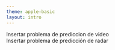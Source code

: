 ```yaml
---
theme: apple-basic
layout: intro
---
```

<BarTop title="Arquitecturas de red neuronal - Transformer" />

<div class="grid grid-cols-2 gap-x-4">
  <div>
  Insertar problema de prediccion de video
  </div>
  <div>
  Insertar problema de predicción de radar
  </div>
</div>


<BarBottom />
